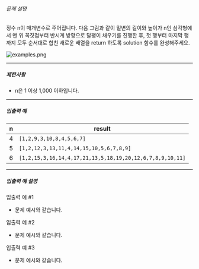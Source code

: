 
###### 문제 설명


정수 n이 매개변수로 주어집니다. 다음 그림과 같이 밑변의 길이와 높이가 n인 삼각형에서 맨 위 꼭짓점부터 반시계 방향으로 달팽이 채우기를 진행한 후, 첫 행부터 마지막 행까지 모두 순서대로 합친 새로운 배열을 return 하도록 solution 함수를 완성해주세요.


![examples.png](https://grepp-programmers.s3.ap-northeast-2.amazonaws.com/files/production/e1e53b93-dcdf-446f-b47f-e8ec1292a5e0/examples.png)




---


##### 제한사항


* n은 1 이상 1,000 이하입니다.




---


##### 입출력 예




| n | result |
| --- | --- |
| 4 | `[1,2,9,3,10,8,4,5,6,7]` |
| 5 | `[1,2,12,3,13,11,4,14,15,10,5,6,7,8,9]` |
| 6 | `[1,2,15,3,16,14,4,17,21,13,5,18,19,20,12,6,7,8,9,10,11]` |




---


##### 입출력 예 설명


입출력 예 #1


* 문제 예시와 같습니다.


입출력 예 #2


* 문제 예시와 같습니다.


입출력 예 #3


* 문제 예시와 같습니다.



